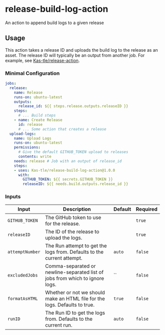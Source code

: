 # release-build-log-action
An action to append build logs to a given release

## Usage

This action takes a release ID and uploads the build log to the release as an asset. The release ID will typically be an output from another job. For example, see [Kas-tle/release-action](https://github.com/Kas-tle/release-action).

### Minimal Configuration

```yaml
jobs:
  release:
    name: Release
    runs-on: ubuntu-latest
    outputs:
      release_id: ${{ steps.release.outputs.releaseID }}
    steps:
      # ... Build steps
    - name: Create Release
      id: release
      # ... Some action that creates a release
  upload-logs:
    name: Upload Logs
    runs-on: ubuntu-latest
    permissions:
      # Give the default GITHUB_TOKEN upload to releases
      contents: write
    needs: release # Job with an output of release_id
    steps:
    - uses: Kas-tle/release-build-log-action@1.0.0
      with:
        GITHUB_TOKEN: ${{ secrets.GITHUB_TOKEN }}
        releaseID: ${{ needs.build.outputs.release_id }}
```

### Inputs

| Input           | Description                                                                  | Default | Required |
| --------------- | ---------------------------------------------------------------------------- | ------- | -------- |
| `GITHUB_TOKEN`  | The GitHub token to use for the release.                                     |         | `true`   |
| `releaseID`     | The ID of the release to upload the logs.                                    |         | `true`   |
| `attemptNumber` | The Run attempt to get the logs from. Defaults to the current attempt.       | `auto`  | `false`  |
| `excludedJobs`  | Comma-separated or newline-separated list of jobs from which to ignore logs. | ``      | `false`  |
| `formatAsHTML`  | Whether or not we should make an HTML file for the logs. Defaults to true.   | `true`  | `false`  |
| `runID`         | The Run ID to get the logs from. Defaults to the current run.                | `auto`  | `false`  |